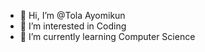 - 👋 Hi, I’m @Tola Ayomikun
- 👀 I’m interested in Coding
- 🌱 I’m currently learning Computer Science

<!---
Tola123-cpu/Tola123-cpu is a ✨ special ✨ repository because its `README.md` (this file) appears on your GitHub profile.
You can click the Preview link to take a look at your changes.
--->
